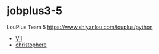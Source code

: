 # jobplus3-5
LouPlus Team 5 https://www.shiyanlou.com/louplus/python

* [VII](https://github.com/VIIYear)
* [christophere](https://github.com/chris-different)
